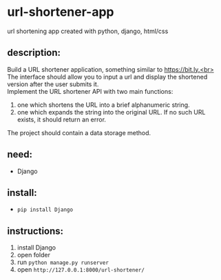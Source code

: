 # url-shortener-app
url shortening app created with python, django, html/css

## description:
Build a URL shortener application, something similar to https://bit.ly.<br>
The interface should allow you to input a url and display the shortened version after the user submits it.<br>
Implement the URL shortener API with two main functions:
  1. one which shortens the URL into a brief alphanumeric string.
  2. one which expands the string into the original URL. If no such URL exists, it should return an error.


The project should contain a data storage method.

## need: 
- Django

## install:
- `pip install Django`
  
## instructions: 
1. install Django
2. open folder
3. run `python manage.py runserver`
4. open `http://127.0.0.1:8000/url-shortener/`

